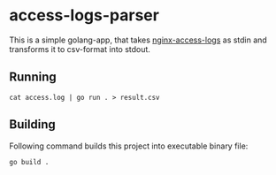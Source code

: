 # access-logs-parser

This is a simple golang-app, that takes [nginx-access-logs](https://docs.nginx.com/nginx/admin-guide/monitoring/logging/) 
as stdin and transforms it to csv-format into stdout.

## Running

```shell
cat access.log | go run . > result.csv
```


## Building

Following command builds this project into executable binary file: 
```shell
go build .
```